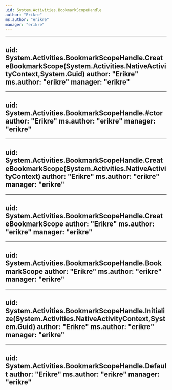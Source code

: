```yaml
---
uid: System.Activities.BookmarkScopeHandle
author: "Erikre"
ms.author: "erikre"
manager: "erikre"
---
```


---
uid: System.Activities.BookmarkScopeHandle.CreateBookmarkScope(System.Activities.NativeActivityContext,System.Guid)
author: "Erikre"
ms.author: "erikre"
manager: "erikre"
---

---
uid: System.Activities.BookmarkScopeHandle.#ctor
author: "Erikre"
ms.author: "erikre"
manager: "erikre"
---

---
uid: System.Activities.BookmarkScopeHandle.CreateBookmarkScope(System.Activities.NativeActivityContext)
author: "Erikre"
ms.author: "erikre"
manager: "erikre"
---

---
uid: System.Activities.BookmarkScopeHandle.CreateBookmarkScope
author: "Erikre"
ms.author: "erikre"
manager: "erikre"
---

---
uid: System.Activities.BookmarkScopeHandle.BookmarkScope
author: "Erikre"
ms.author: "erikre"
manager: "erikre"
---

---
uid: System.Activities.BookmarkScopeHandle.Initialize(System.Activities.NativeActivityContext,System.Guid)
author: "Erikre"
ms.author: "erikre"
manager: "erikre"
---

---
uid: System.Activities.BookmarkScopeHandle.Default
author: "Erikre"
ms.author: "erikre"
manager: "erikre"
---
